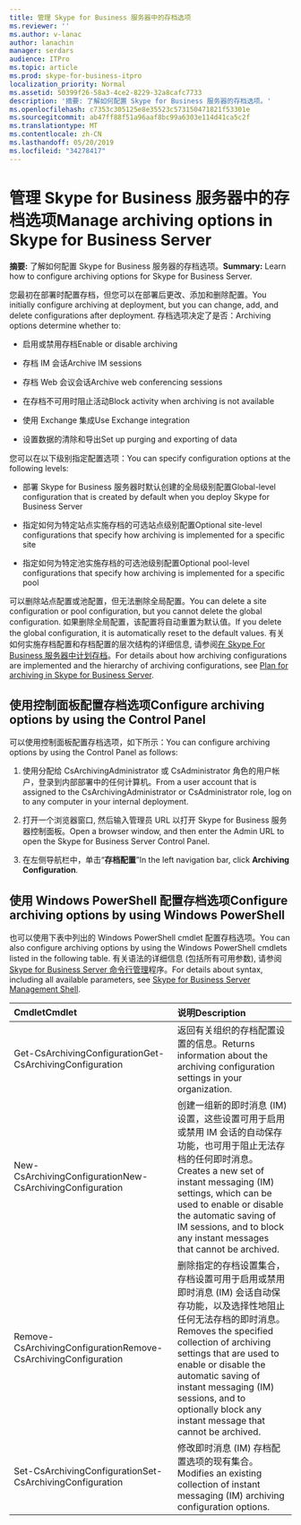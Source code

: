 ```yaml
---
title: 管理 Skype for Business 服务器中的存档选项
ms.reviewer: ''
ms.author: v-lanac
author: lanachin
manager: serdars
audience: ITPro
ms.topic: article
ms.prod: skype-for-business-itpro
localization_priority: Normal
ms.assetid: 50399f26-58a3-4ce2-8229-32a8cafc7733
description: '摘要: 了解如何配置 Skype for Business 服务器的存档选项。'
ms.openlocfilehash: c7353c305125e8e35523c573150471821f53301e
ms.sourcegitcommit: ab47ff88f51a96aaf8bc99a6303e114d41ca5c2f
ms.translationtype: MT
ms.contentlocale: zh-CN
ms.lasthandoff: 05/20/2019
ms.locfileid: "34278417"
---
```

# <a name="manage-archiving-options-in-skype-for-business-server"></a><span data-ttu-id="2bb7d-103">管理 Skype for Business 服务器中的存档选项</span><span class="sxs-lookup"><span data-stu-id="2bb7d-103">Manage archiving options in Skype for Business Server</span></span>

<span data-ttu-id="2bb7d-104">**摘要:** 了解如何配置 Skype for Business 服务器的存档选项。</span><span class="sxs-lookup"><span data-stu-id="2bb7d-104">**Summary:** Learn how to configure archiving options for Skype for Business Server.</span></span>
  
<span data-ttu-id="2bb7d-105">您最初在部署时配置存档，但您可以在部署后更改、添加和删除配置。</span><span class="sxs-lookup"><span data-stu-id="2bb7d-105">You initially configure archiving at deployment, but you can change, add, and delete configurations after deployment.</span></span> <span data-ttu-id="2bb7d-106">存档选项决定了是否：</span><span class="sxs-lookup"><span data-stu-id="2bb7d-106">Archiving options determine whether to:</span></span> 
  
- <span data-ttu-id="2bb7d-107">启用或禁用存档</span><span class="sxs-lookup"><span data-stu-id="2bb7d-107">Enable or disable archiving</span></span>
    
- <span data-ttu-id="2bb7d-108">存档 IM 会话</span><span class="sxs-lookup"><span data-stu-id="2bb7d-108">Archive IM sessions</span></span>
    
- <span data-ttu-id="2bb7d-109">存档 Web 会议会话</span><span class="sxs-lookup"><span data-stu-id="2bb7d-109">Archive web conferencing sessions</span></span>
    
- <span data-ttu-id="2bb7d-110">在存档不可用时阻止活动</span><span class="sxs-lookup"><span data-stu-id="2bb7d-110">Block activity when archiving is not available</span></span>
    
- <span data-ttu-id="2bb7d-111">使用  Exchange 集成</span><span class="sxs-lookup"><span data-stu-id="2bb7d-111">Use Exchange integration</span></span>
    
- <span data-ttu-id="2bb7d-112">设置数据的清除和导出</span><span class="sxs-lookup"><span data-stu-id="2bb7d-112">Set up purging and exporting of data</span></span>
    
<span data-ttu-id="2bb7d-113">您可以在以下级别指定配置选项：</span><span class="sxs-lookup"><span data-stu-id="2bb7d-113">You can specify configuration options at the following levels:</span></span>
  
- <span data-ttu-id="2bb7d-114">部署 Skype for Business 服务器时默认创建的全局级别配置</span><span class="sxs-lookup"><span data-stu-id="2bb7d-114">Global-level configuration that is created by default when you deploy Skype for Business Server</span></span>
    
- <span data-ttu-id="2bb7d-115">指定如何为特定站点实施存档的可选站点级别配置</span><span class="sxs-lookup"><span data-stu-id="2bb7d-115">Optional site-level configurations that specify how archiving is implemented for a specific site</span></span>
    
- <span data-ttu-id="2bb7d-116">指定如何为特定池实施存档的可选池级别配置</span><span class="sxs-lookup"><span data-stu-id="2bb7d-116">Optional pool-level configurations that specify how archiving is implemented for a specific pool</span></span>
    
<span data-ttu-id="2bb7d-117">可以删除站点配置或池配置，但无法删除全局配置。</span><span class="sxs-lookup"><span data-stu-id="2bb7d-117">You can delete a site configuration or pool configuration, but you cannot delete the global configuration.</span></span> <span data-ttu-id="2bb7d-118">如果删除全局配置，该配置将自动重置为默认值。</span><span class="sxs-lookup"><span data-stu-id="2bb7d-118">If you delete the global configuration, it is automatically reset to the default values.</span></span> <span data-ttu-id="2bb7d-119">有关如何实施存档配置和存档配置的层次结构的详细信息, 请参阅[在 Skype For Business 服务器中计划存档](../../plan-your-deployment/archiving/archiving.md)。</span><span class="sxs-lookup"><span data-stu-id="2bb7d-119">For details about how archiving configurations are implemented and the hierarchy of archiving configurations, see [Plan for archiving in Skype for Business Server](../../plan-your-deployment/archiving/archiving.md).</span></span>
  
## <a name="configure-archiving-options-by-using-the-control-panel"></a><span data-ttu-id="2bb7d-120">使用控制面板配置存档选项</span><span class="sxs-lookup"><span data-stu-id="2bb7d-120">Configure archiving options by using the Control Panel</span></span>

<span data-ttu-id="2bb7d-121">可以使用控制面板配置存档选项，如下所示：</span><span class="sxs-lookup"><span data-stu-id="2bb7d-121">You can configure archiving options by using the Control Panel as follows:</span></span>
  
1. <span data-ttu-id="2bb7d-122">使用分配给 CsArchivingAdministrator 或 CsAdministrator 角色的用户帐户，登录到内部部署中的任何计算机。</span><span class="sxs-lookup"><span data-stu-id="2bb7d-122">From a user account that is assigned to the CsArchivingAdministrator or CsAdministrator role, log on to any computer in your internal deployment.</span></span> 
    
2. <span data-ttu-id="2bb7d-123">打开一个浏览器窗口, 然后输入管理员 URL 以打开 Skype for Business 服务器控制面板。</span><span class="sxs-lookup"><span data-stu-id="2bb7d-123">Open a browser window, and then enter the Admin URL to open the Skype for Business Server Control Panel.</span></span> 
    
3. <span data-ttu-id="2bb7d-124">在左侧导航栏中，单击“**存档配置**”</span><span class="sxs-lookup"><span data-stu-id="2bb7d-124">In the left navigation bar, click **Archiving Configuration**.</span></span>
    
## <a name="configure-archiving-options-by-using-windows-powershell"></a><span data-ttu-id="2bb7d-125">使用 Windows PowerShell 配置存档选项</span><span class="sxs-lookup"><span data-stu-id="2bb7d-125">Configure archiving options by using Windows PowerShell</span></span>

<span data-ttu-id="2bb7d-126">也可以使用下表中列出的 Windows PowerShell cmdlet 配置存档选项。</span><span class="sxs-lookup"><span data-stu-id="2bb7d-126">You can also configure archiving options by using the Windows PowerShell cmdlets listed in the following table.</span></span> <span data-ttu-id="2bb7d-127">有关语法的详细信息 (包括所有可用参数), 请参阅[Skype for Business Server 命令行管理](../management-shell.md)程序。</span><span class="sxs-lookup"><span data-stu-id="2bb7d-127">For details about syntax, including all available parameters, see [Skype for Business Server Management Shell](../management-shell.md).</span></span>
  

|<span data-ttu-id="2bb7d-128">**Cmdlet**</span><span class="sxs-lookup"><span data-stu-id="2bb7d-128">**Cmdlet**</span></span>|<span data-ttu-id="2bb7d-129">**说明**</span><span class="sxs-lookup"><span data-stu-id="2bb7d-129">**Description**</span></span>|
|:-----|:-----|
|<span data-ttu-id="2bb7d-130">Get-CsArchivingConfiguration</span><span class="sxs-lookup"><span data-stu-id="2bb7d-130">Get-CsArchivingConfiguration</span></span>  <br/> |<span data-ttu-id="2bb7d-131">返回有关组织的存档配置设置的信息。</span><span class="sxs-lookup"><span data-stu-id="2bb7d-131">Returns information about the archiving configuration settings in your organization.</span></span>  <br/> |
|<span data-ttu-id="2bb7d-132">New-CsArchivingConfiguration</span><span class="sxs-lookup"><span data-stu-id="2bb7d-132">New-CsArchivingConfiguration</span></span>  <br/> |<span data-ttu-id="2bb7d-133">创建一组新的即时消息 (IM) 设置，这些设置可用于启用或禁用 IM 会话的自动保存功能，也可用于阻止无法存档的任何即时消息。</span><span class="sxs-lookup"><span data-stu-id="2bb7d-133">Creates a new set of instant messaging (IM) settings, which can be used to enable or disable the automatic saving of IM sessions, and to block any instant messages that cannot be archived.</span></span>  <br/> |
|<span data-ttu-id="2bb7d-134">Remove-CsArchivingConfiguration</span><span class="sxs-lookup"><span data-stu-id="2bb7d-134">Remove-CsArchivingConfiguration</span></span>  <br/> |<span data-ttu-id="2bb7d-135">删除指定的存档设置集合，存档设置可用于启用或禁用即时消息 (IM) 会话自动保存功能，以及选择性地阻止任何无法存档的即时消息。</span><span class="sxs-lookup"><span data-stu-id="2bb7d-135">Removes the specified collection of archiving settings that are used to enable or disable the automatic saving of instant messaging (IM) sessions, and to optionally block any instant message that cannot be archived.</span></span>  <br/> |
|<span data-ttu-id="2bb7d-136">Set-CsArchivingConfiguration</span><span class="sxs-lookup"><span data-stu-id="2bb7d-136">Set-CsArchivingConfiguration</span></span>  <br/> |<span data-ttu-id="2bb7d-137">修改即时消息 (IM) 存档配置选项的现有集合。</span><span class="sxs-lookup"><span data-stu-id="2bb7d-137">Modifies an existing collection of instant messaging (IM) archiving configuration options.</span></span>  <br/> |
